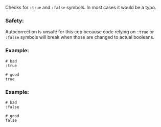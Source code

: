 Checks for `:true` and `:false` symbols.
In most cases it would be a typo.

### Safety:

Autocorrection is unsafe for this cop because code relying
on `:true` or `:false` symbols will break when those are
changed to actual booleans.

### Example:

    # bad
    :true

    # good
    true

### Example:

    # bad
    :false

    # good
    false